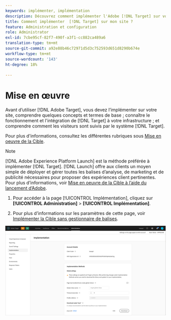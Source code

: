 ```yaml
---
keywords: implémenter, implémentation
description: Découvrez comment implémenter l'Adobe [!DNL Target] sur votre site. Définissez vos paramètres globaux, votre méthode d’implémentation (AEP Web SDK ou at.js), etc.
title: Comment implémenter  [!DNL Target] sur mon site ?
feature: Administration et configuration
role: Administrator
exl-id: 7cbe95cf-82f7-490f-a3f1-cc882ca489a6
translation-type: tm+mt
source-git-commit: a92e88b46c72971d5d3c752593d651d8290b674e
workflow-type: tm+mt
source-wordcount: '143'
ht-degree: 18%

---
```


# Mise en œuvre

Avant d’utiliser [!DNL Adobe Target], vous devez l’implémenter sur votre site, comprendre quelques concepts et termes de base ; connaître le fonctionnement et l&#39;intégration de [!DNL Target] à votre infrastructure ; et comprendre comment les visiteurs sont suivis par le système [!DNL Target].

Pour plus d&#39;informations, consultez les différentes rubriques sous [Mise en oeuvre de la Cible](/help/c-implementing-target/implementing-target.md).

>[!NOTE]
>
>[!DNL Adobe Experience Platform Launch] est la méthode préférée à implémenter  [!DNL Target]. [!DNL Launch] offre aux clients un moyen simple de déployer et gérer toutes les balises d’analyse, de marketing et de publicité nécessaires pour proposer des expériences client pertinentes. Pour plus d’informations, voir [Mise en oeuvre de la Cible à l’aide du lancement d’Adobe](/help/c-implementing-target/c-implementing-target-for-client-side-web/how-to-deployatjs/cmp-implementing-target-using-adobe-launch.md).

1. Pour accéder à la page [!UICONTROL Implémentation], cliquez sur **[!UICONTROL Administration]** > **[!UICONTROL Implémentation]**.

1. Pour plus d’informations sur les paramètres de cette page, voir [Implémenter la Cible sans gestionnaire de balises](/help/c-implementing-target/c-implementing-target-for-client-side-web/how-to-deployatjs/implementing-target-without-a-tag-manager.md).

![Page de mise en oeuvre](/help/administrating-target/assets/implementation.png)
